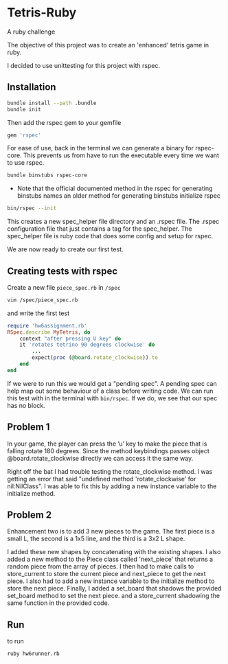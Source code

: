 # Tetris-Ruby
A ruby challenge


The objective of this project was to create an 'enhanced' tetris game in ruby.

I decided to use unittesting for this project with rspec.

## Installation
```bash
bundle install --path .bundle
bundle init
```
Then add the rspec gem to your gemfile
```ruby
gem 'rspec'
```
For ease of use, back in the terminal we can generate a binary for rspec-core. This prevents us from have to run the executable every time we want to use rspec.
```bash
bundle binstubs rspec-core
```
- Note that the official documented method in the rspec for generating binstubs names an older method for generating binstubs
initialize rspec
```bash
bin/rspec --init
```
This creates a new spec_helper file directory and an .rspec file. The .rspec configuration file that just contains a tag for the spec_helper. The spec_helper file is ruby code that does some config and setup for rspec.

We are now ready to create our first test.

## Creating tests with rspec
Create a new file `piece_spec.rb` in `/spec`
```bash
vim /spec/piece_spec.rb
```
and write the first test
```ruby
require 'hw6assignment.rb'
RSpec.describe MyTetris, do
    context "after pressing U key" do
    it 'rotates tetrino 90 degrees clockwise' do
        ...
        expect(proc (@board.rotate_clockwise)).to
    end
end
```
If we were to run this we would get a "pending spec". A pending spec can help map out some behaviour of a class before writing code.
We can run this test with in the terminal with `bin/rspec`. If we do, we see that our spec has no block.


## Problem 1
In your game, the player can press the ’u’ key to make the piece that is falling rotate 180 degrees.
Since the method keybindings passes object @board.rotate_clockwise directly we can access it the same way.

 Right off the bat I had trouble testing the rotate_clockwise method. I was getting an error that said "undefined method 'rotate_clockwise' for nil:NilClass". I was able to fix this by adding a new instance variable to the initialize method.

 ## Problem 2
 Enhancement two is to add 3 new pieces to the game. The first piece is a small L, the second is a 1x5 line, and the third is a 3x2 L shape.

 I added these new shapes by concatenating with the existing shapes. I also added a new method to the Piece class called 'next_piece' that returns a random piece from the array of pieces. I then had to make calls to store_current to store the current piece and next_piece to get the next piece. I also had to add a new instance variable to the initialize method to store the next piece. Finally, I added a set_board that shadows the provided set_board method to set the next piece. and a store_current shadowing the same function in the provided code.

## Run
to run
```bash
ruby hw6runner.rb
```
